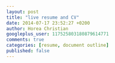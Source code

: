 ```yaml
---
layout: post
title: "live resume and CV"
date: 2014-07-17 23:52:27 +0200
author: Horea Christian
googleplus_user: 117525803180879614771
comments: true
categories: [resume, document outline]
published: false
---
```



